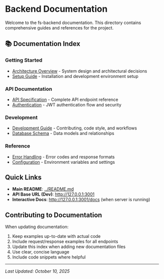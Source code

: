 # Backend Documentation

Welcome to the fs-backend documentation. This directory contains comprehensive guides and references for the project.

## 📚 Documentation Index

### Getting Started
- [Architecture Overview](architecture.md) - System design and architectural decisions
- [Setup Guide](setup.md) - Installation and development environment setup

### API Documentation
- [API Specification](api-spec.md) - Complete API endpoint reference
- [Authentication](authentication.md) - JWT authentication flow and security

### Development
- [Development Guide](development.md) - Contributing, code style, and workflows
- [Database Schema](database.md) - Data models and relationships

### Reference
- [Error Handling](errors.md) - Error codes and response formats
- [Configuration](configuration.md) - Environment variables and settings

## Quick Links

- **Main README**: [../README.md](../README.md)
- **API Base URL (Dev)**: http://127.0.0.1:3001
- **Interactive Docs**: http://127.0.0.1:3001/docs (when server is running)

## Contributing to Documentation

When updating documentation:
1. Keep examples up-to-date with actual code
2. Include request/response examples for all endpoints
3. Update this index when adding new documentation files
4. Use clear, concise language
5. Include code snippets where helpful

---
*Last Updated: October 10, 2025*
